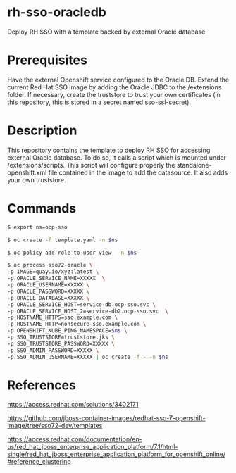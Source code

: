 # rh-sso-oracledb
Deploy RH SSO with a template backed by external Oracle database

# Prerequisites
Have the external Openshift service configured to the Oracle DB.
Extend the current Red Hat SSO image by adding the Oracle JDBC to the /extensions folder.
If necessary, create the truststore to trust your own certificates (in this repository, this is stored in a secret named sso-ssl-secret).

# Description
This repository contains the template to deploy RH SSO for accessing external Oracle database. To do so, it calls a script which is mounted under /extensions/scripts. This script will configure properly the standalone-openshift.xml file contained in the image to add the datasource. It also adds your own truststore.

# Commands
```bash
$ export ns=ocp-sso
```
```bash
$ oc create -f template.yaml -n $ns
```

```bash
$ oc policy add-role-to-user view  -n $ns
```

```bash
$ oc process sso72-oracle \
-p IMAGE=quay.io/xyz:latest \
-p ORACLE_SERVICE_NAME=XXXXX  \
-p ORACLE_USERNAME=XXXXX \
-p ORACLE_PASSWORD=XXXXX \
-p ORACLE_DATABASE=XXXXX \
-p ORACLE_SERVICE_HOST=service-db.ocp-sso.svc \
-p ORACLE_SERVICE_HOST_2=service-db2.ocp-sso.svc  \
-p HOSTNAME_HTTPS=sso.example.com \
-p HOSTNAME_HTTP=nonsecure-sso.example.com \
-p OPENSHIFT_KUBE_PING_NAMESPACE=$ns \
-p SSO_TRUSTSTORE=truststore.jks \
-p SSO_TRUSTSTORE_PASSWORD=XXXXX \
-p SSO_ADMIN_PASSWORD=XXXXX \
-p SSO_ADMIN_USERNAME=XXXXX | oc create -f - -n $ns
```

# References
https://access.redhat.com/solutions/3402171

https://github.com/jboss-container-images/redhat-sso-7-openshift-image/tree/sso72-dev/templates

https://access.redhat.com/documentation/en-us/red_hat_jboss_enterprise_application_platform/7.1/html-single/red_hat_jboss_enterprise_application_platform_for_openshift_online/#reference_clustering
